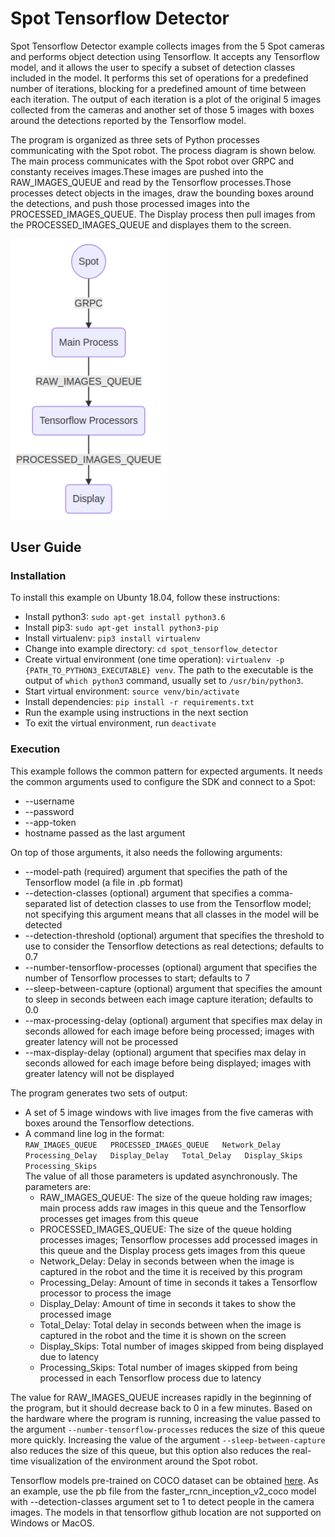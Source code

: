 <!--
Copyright (c) 2019 Boston Dynamics, Inc.  All rights reserved.

Downloading, reproducing, distributing or otherwise using the SDK Software
is subject to the terms and conditions of the Boston Dynamics Software
Development Kit License (20191101-BDSDK-SL).
-->

# Spot Tensorflow Detector 

Spot Tensorflow Detector example collects images from the 5 Spot cameras and performs object detection using Tensorflow. It accepts any Tensorflow model, and it allows the user to specify a subset of detection classes included in the model. It performs this set of operations for a predefined number of iterations, blocking for a predefined amount of time between each iteration. The output of each iteration is a plot of the original 5 images collected from the cameras and another set of those 5 images with boxes around the detections reported by the Tensorflow model.


The program is organized as three sets of Python processes communicating with the Spot robot. The process diagram is shown below. The main process communicates with the Spot robot over GRPC and constanty receives images.These images are pushed into the RAW_IMAGES_QUEUE and read by the Tensorflow processes.Those processes detect objects in the images, draw the bounding boxes around the detections, and push those processed images into the PROCESSED_IMAGES_QUEUE. The Display process then pull images from the PROCESSED_IMAGES_QUEUE and displayes them to the screen.

<img src="documentation/process_diagram.png" alt="Process Diagram" width="250"/>

## User Guide
### Installation
To install this example on Ubunty 18.04, follow these instructions:
- Install python3: `sudo apt-get install python3.6`
- Install pip3: `sudo apt-get install python3-pip`
- Install virtualenv: `pip3 install virtualenv`
- Change into example directory: `cd spot_tensorflow_detector`
- Create virtual environment (one time operation): `virtualenv -p {PATH_TO_PYTHON3_EXECUTABLE} venv`. The path to the executable is the output of `which python3` command, usually set to `/usr/bin/python3`.
- Start virtual environment: `source venv/bin/activate`
- Install dependencies: `pip install -r requirements.txt`
- Run the example using instructions in the next section
- To exit the virtual environment, run `deactivate`

### Execution
This example follows the common pattern for expected arguments. It needs the common arguments used to configure the SDK and connect to a Spot:
- --username 
- --password 
- --app-token 
- hostname passed as the last argument

On top of those arguments, it also needs the following arguments:
- --model-path (required) argument that specifies the path of the Tensorflow model (a file in .pb format)
- --detection-classes (optional) argument that specifies a comma-separated list of detection classes to use from the Tensorflow model; not specifying this argument means that all classes in the model will be detected
- --detection-threshold (optional) argument that specifies the threshold to use to consider the Tensorflow detections as real detections; defaults to 0.7
- --number-tensorflow-processes (optional) argument that specifies the number of Tensorflow processes to start; defaults to 7
- --sleep-between-capture (optional) argument that specifies the amount to sleep in seconds between each image capture iteration; defaults to 0.0
- --max-processing-delay (optional) argument that specifies max delay in seconds allowed for each image before being processed; images with greater latency will not be processed
- --max-display-delay (optional) argument that specifies max delay in seconds allowed for each image before being displayed; images with greater latency will not be displayed


The program generates two sets of output:
- A set of 5 image windows with live images from the five cameras with boxes around the Tensorflow detections.
- A command line log in the format:<br />
`RAW_IMAGES_QUEUE   PROCESSED_IMAGES_QUEUE   Network_Delay   Processing_Delay   Display_Delay   Total_Delay   Display_Skips   Processing_Skips`<br />
The value of all those parameters is updated asynchronously. The parameters are:
    - RAW_IMAGES_QUEUE: The size of the queue holding raw images; main process adds raw images in this queue and the Tensorflow processes get images from this queue
    - PROCESSED_IMAGES_QUEUE: The size of the queue holding processes images; Tensorflow processes add processed images in this queue and the Display process gets images from this queue
    - Network_Delay: Delay in seconds between when the image is captured in the robot and the time it is received by this program
    - Processing_Delay: Amount of time in seconds it takes a Tensorflow processor to process the image
    - Display_Delay: Amount of time in seconds it takes to show the processed image
    - Total_Delay: Total delay in seconds between when the image is captured in the robot and the time it is shown on the screen
    - Display_Skips: Total number of images skipped from being displayed due to latency
    - Processing_Skips: Total number of images skipped from being processed in each Tensorflow process due to latency

The value for RAW_IMAGES_QUEUE increases rapidly in the beginning of the program, but it should decrease back to 0 in a few minutes. Based on the hardware where the program is running, increasing the value passed to the argument `--number-tensorflow-processes` reduces the size of this queue more quickly. Increasing the value of the argument `--sleep-between-capture` also reduces the size of this queue, but this option also reduces the real-time visualization of the environment around the Spot robot.

Tensorflow models pre-trained on COCO dataset can be obtained [here](https://github.com/tensorflow/models/blob/master/research/object_detection/g3doc/detection_model_zoo.md). As an example, use the pb file from the faster_rcnn_inception_v2_coco model with --detection-classes argument set to 1 to detect people in the camera images. The models in that tensorflow github location are not supported on Windows or MacOS.
